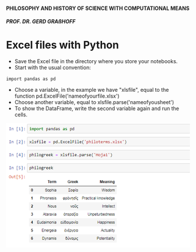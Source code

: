 #### PHILOSOPHY AND HISTORY OF SCIENCE WITH COMPUTATIONAL MEANS

##### PROF. DR. GERD GRAßHOFF 



# Excel files with Python

- Save the Excel file in the directory where you store your notebooks.
- Start with the usual convention:

```
import pandas as pd
```

- Choose a variable, in the example we have "xlsfile", equal to the function pd.ExcelFile('nameofyourfile.xlsx')
- Choose another variable, equal to xlsfile.parse('nameofyousheet')
- To show the DataFrame, write the second variable again and run the cells.

![excel](assets/excel.PNG)


